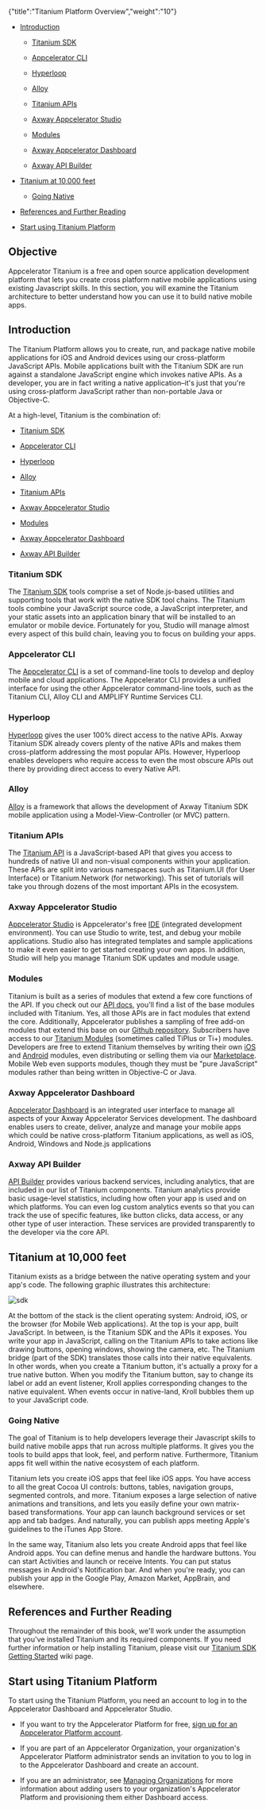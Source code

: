 {"title":"Titanium Platform Overview","weight":"10"} 

*   [Introduction](#Introduction)
    
    *   [Titanium SDK](#TitaniumSDK)
        
    *   [Appcelerator CLI](#AppceleratorCLI)
        
    *   [Hyperloop](#Hyperloop)
        
    *   [Alloy](#Alloy)
        
    *   [Titanium APIs](#TitaniumAPIs)
        
    *   [Axway Appcelerator Studio](#AxwayAppceleratorStudio)
        
    *   [Modules](#Modules)
        
    *   [Axway Appcelerator Dashboard](#AxwayAppceleratorDashboard)
        
    *   [Axway API Builder](#AxwayAPIBuilder)
        
*   [Titanium at 10,000 feet](#Titaniumat10,000feet)
    
    *   [Going Native](#GoingNative)
        
*   [References and Further Reading](#ReferencesandFurtherReading)
    
*   [Start using Titanium Platform](#StartusingTitaniumPlatform)
    

## Objective

Appcelerator Titanium is a free and open source application development platform that lets you create cross platform native mobile applications using existing Javascript skills. In this section, you will examine the Titanium architecture to better understand how you can use it to build native mobile apps.

## Introduction

The Titanium Platform allows you to create, run, and package native mobile applications for iOS and Android devices using our cross-platform JavaScript APIs. Mobile applications built with the Titanium SDK are run against a standalone JavaScript engine which invokes native APIs. As a developer, you are in fact writing a native application–it's just that you're using cross-platform JavaScript rather than non-portable Java or Objective-C.

At a high-level, Titanium is the combination of:

*   [Titanium SDK](#TitaniumSDK)
    
*   [Appcelerator CLI](#AppceleratorCLI)
    
*   [Hyperloop](#Hyperloop)
    
*   [Alloy](#undefined)
    
*   [Titanium APIs](#TitaniumAPIs)
    
*   [Axway Appcelerator Studio](#AxwayAppceleratorStudio)
    
*   [Modules](#undefined)
    
*   [Axway Appcelerator Dashboard](#AppceleratorDashboard)
    
*   [Axway API Builder](#AxwayAPIBuilder)
    

### Titanium SDK

The [Titanium SDK](/docs/appc/Titanium_SDK/) tools comprise a set of Node.js-based utilities and supporting tools that work with the native SDK tool chains. The Titanium tools combine your JavaScript source code, a JavaScript interpreter, and your static assets into an application binary that will be installed to an emulator or mobile device. Fortunately for you, Studio will manage almost every aspect of this build chain, leaving you to focus on building your apps.

### Appcelerator CLI

The [Appcelerator CLI](/docs/appc/Appcelerator_CLI/) is a set of command-line tools to develop and deploy mobile and cloud applications. The Appcelerator CLI provides a unified interface for using the other Appcelerator command-line tools, such as the Titanium CLI, Alloy CLI and AMPLIFY Runtime Services CLI.

### Hyperloop

[Hyperloop](/docs/appc/Titanium_SDK/Titanium_SDK_Guide/Hyperloop/) gives the user 100% direct access to the native APIs. Axway Titanium SDK already covers plenty of the native APIs and makes them cross-platform addressing the most popular APIs. However, Hyperloop enables developers who require access to even the most obscure APIs out there by providing direct access to every Native API.

### Alloy

[Alloy](/docs/appc/Alloy_Framework/) is a framework that allows the development of Axway Titanium SDK mobile application using a Model-View-Controller (or MVC) pattern.

### Titanium APIs

The [Titanium API](#!/api) is a JavaScript-based API that gives you access to hundreds of native UI and non-visual components within your application. These APIs are split into various namespaces such as Titanium.UI (for User Interface) or Titanium.Network (for networking). This set of tutorials will take you through dozens of the most important APIs in the ecosystem.

### Axway Appcelerator Studio

[Appcelerator Studio](/docs/appc/Axway_Appcelerator_Studio/) is Appcelerator's free [IDE](http://en.wikipedia.org/wiki/Integrated_development_environment) (integrated development environment). You can use Studio to write, test, and debug your mobile applications. Studio also has integrated templates and sample applications to make it even easier to get started creating your own apps. In addition, Studio will help you manage Titanium SDK updates and module usage.

### Modules

Titanium is built as a series of modules that extend a few core functions of the API. If you check out our [API docs](#!/api), you'll find a list of the base modules included with Titanium. Yes, all those APIs are in fact modules that extend the core. Additionally, Appcelerator publishes a sampling of free add-on modules that extend this base on our [Github repository](https://github.com/appcelerator/titanium_modules). Subscribers have access to our [Titanium Modules](/docs/appc/Axway_Appcelerator_Studio/Axway_Appcelerator_Studio_Guide/Titanium_Development/Titanium_Modules/) (sometimes called TiPlus or Ti+) modules. Developers are free to extend Titanium themselves by writing their own [iOS](/docs/appc/Titanium_SDK/Titanium_SDK_How-tos/Extending_Titanium_Mobile/iOS_Module_Development_Guide/) and [Android](/docs/appc/Titanium_SDK/Titanium_SDK_How-tos/Extending_Titanium_Mobile/Android_Module_Development_Guide/) modules, even distributing or selling them via our [Marketplace](https://marketplace.appcelerator.com/). Mobile Web even supports modules, though they must be "pure JavaScript" modules rather than being written in Objective-C or Java.

### Axway Appcelerator Dashboard

[Appcelerator Dashboard](/docs/appc/Appcelerator_Dashboard/) is an integrated user interface to manage all aspects of your Axway Appcelerator Services development. The dashboard enables users to create, deliver, analyze and manage your mobile apps which could be native cross-platform Titanium applications, as well as iOS, Android, Windows and Node.js applications

### Axway API Builder

[API Builder](/docs/appc/Axway_API_Builder/API_Builder/) provides various backend services, including analytics, that are included in our list of Titanium components. Titanium analytics provide basic usage-level statistics, including how often your app is used and on which platforms. You can even log custom analytics events so that you can track the use of specific features, like button clicks, data access, or any other type of user interaction. These services are provided transparently to the developer via the core API.

## Titanium at 10,000 feet

Titanium exists as a bridge between the native operating system and your app's code. The following graphic illustrates this architecture:

![sdk](/Images/appc/download/attachments/29004883/sdk.png)

At the bottom of the stack is the client operating system: Android, iOS, or the browser (for Mobile Web applications). At the top is your app, built JavaScript. In between, is the Titanium SDK and the APIs it exposes. You write your app in JavaScript, calling on the Titanium APIs to take actions like drawing buttons, opening windows, showing the camera, etc. The Titanium bridge (part of the SDK) translates those calls into their native equivalents. In other words, when you create a Titanium button, it's actually a proxy for a true native button. When you modify the Titanium button, say to change its label or add an event listener, Kroll applies corresponding changes to the native equivalent. When events occur in native-land, Kroll bubbles them up to your JavaScript code.

### Going Native

The goal of Titanium is to help developers leverage their Javascript skills to build native mobile apps that run across multiple platforms. It gives you the tools to build apps that look, feel, and perform native. Furthermore, Titanium apps fit well within the native ecosystem of each platform.

Titanium lets you create iOS apps that feel like iOS apps. You have access to all the great Cocoa UI controls: buttons, tables, navigation groups, segmented controls, and more. Titanium exposes a large selection of native animations and transitions, and lets you easily define your own matrix-based transformations. Your app can launch background services or set app and tab badges. And naturally, you can publish apps meeting Apple's guidelines to the iTunes App Store.

In the same way, Titanium also lets you create Android apps that feel like Android apps. You can define menus and handle the hardware buttons. You can start Activities and launch or receive Intents. You can put status messages in Android's Notification bar. And when you're ready, you can publish your app in the Google Play, Amazon Market, AppBrain, and elsewhere.

## References and Further Reading

Throughout the remainder of this book, we'll work under the assumption that you've installed Titanium and its required components. If you need further information or help installing Titanium, please visit our [Titanium SDK Getting Started](/docs/appc/Titanium_SDK/Titanium_SDK_Getting_Started/) wiki page.

## Start using Titanium Platform

To start using the Titanium Platform, you need an account to log in to the Appcelerator Dashboard and Appcelerator Studio.

*   If you want to try the Appcelerator Platform for free, [sign up for an Appcelerator Platform account](http://www.appcelerator.com/signup/).
    
*   If you are part of an Appcelerator Organization, your organization's Appcelerator Platform administrator sends an invitation to you to log in to the Appcelerator Dashboard and create an account.
    
*   If you are an administrator, see [Managing Organizations](/docs/appc/Appcelerator_Dashboard/Appcelerator_Dashboard_Guide/Managing_Organizations/) for more information about adding users to your organization's Appcelerator Platform and provisioning them either Dashboard access.